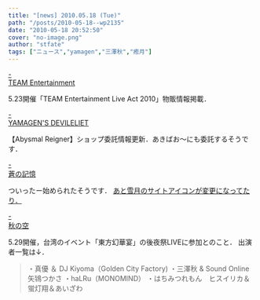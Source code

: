 ```yaml
---
title: "[news] 2010.05.18 (Tue)"
path: "/posts/2010-05-18--wp2135"
date: "2010-05-18 20:52:50"
cover: "no-image.png"
author: "stfate"
tags: ["ニュース","yamagen","三澤秋","癒月"]
---
```


<style type="text/css">
<!--
p {white-space: pre-wrap};
-->
</style>

<a class="topics" href="http://www.team-e.co.jp/sp/live2010/goods.html" target="_blank">- TEAM Entertainment</a>
<div class="news">5.23開催「TEAM Entertainment Live Act 2010」物販情報掲載．</div>

<a class="topics" href="http://devileliet.gozaru.jp/" target="_blank">- YAMAGEN'S DEVILELIET</a>
<div class="news">【Abysmal Reigner】ショップ委託情報更新．あきばお～にも委託するそうです．</div>

<a class="topics" href="http://aonokioku.sakura.ne.jp/" target="_blank">- 蒼の記憶</a>
<div class="news">ついったー始められたそうです．
<a href="http://aonokioku.sakura.ne.jp/setsugetsu/" target="_blank">あと雪月のサイトアイコンが変更になってたり．</a></div>

<a class="topics" href="http://anraku.nothing.sh/akisora/" target="_blank">- 秋の空</a>
<div class="news">5.29開催，台湾のイベント「東方幻華宴」の後夜祭LIVEに参加とのこと．
出演者一覧は↓．
<blockquote>・真優 ＆ DJ Kiyoma（Golden City Factory)
・三澤秋 & Sound Online　矢鴇つかさ
・haLRu（MONOMIND）
・はちみつれもん　ヒスイリカ＆蛍灯翔＆あいざわ</blockquote></div>